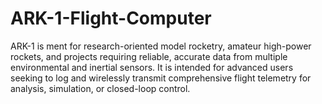 # ARK-1-Flight-Computer
ARK-1 is ment for research-oriented model rocketry, amateur high-power rockets, and projects requiring reliable, accurate data from multiple environmental and inertial sensors. It is intended for advanced users seeking to log and wirelessly transmit comprehensive flight telemetry for analysis, simulation, or closed-loop control.
